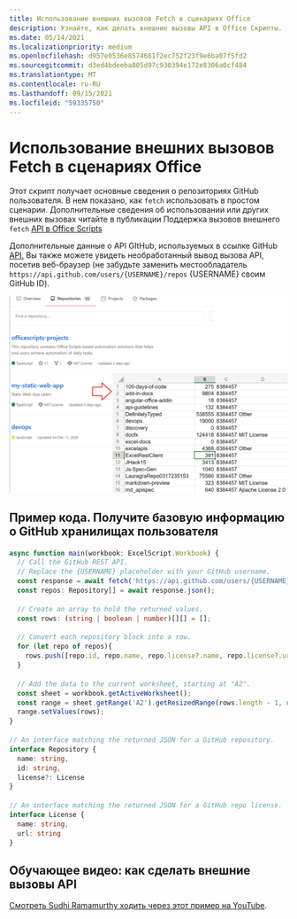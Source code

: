 ```yaml
---
title: Использование внешних вызовов Fetch в сценариях Office
description: Узнайте, как делать внешние вызовы API в Office Скрипты.
ms.date: 05/14/2021
ms.localizationpriority: medium
ms.openlocfilehash: d957e0536e8574681f2ec752f23f9e6ba07f5fd2
ms.sourcegitcommit: d3ed4bdeeba805d97c930394e172e8306a0cf484
ms.translationtype: MT
ms.contentlocale: ru-RU
ms.lasthandoff: 09/15/2021
ms.locfileid: "59335750"
---
```

# <a name="use-external-fetch-calls-in-office-scripts"></a>Использование внешних вызовов Fetch в сценариях Office

Этот скрипт получает основные сведения о репозиториях GitHub пользователя. В нем показано, как `fetch` использовать в простом сценарии. Дополнительные сведения об использовании или других внешних вызовах читайте в публикации Поддержка вызовов внешнего `fetch` [API в Office Scripts](../../develop/external-calls.md)

Дополнительные данные о API GItHub, используемых в ссылке GitHub [API.](https://docs.github.com/rest/reference/repos#list-repositories-for-a-user) Вы также можете увидеть необработанный вывод вызова API, посетив веб-браузер (не забудьте заменить местообладатель `https://api.github.com/users/{USERNAME}/repos` {USERNAME} своим GitHub ID).

![Пример получения данных репозиториев](../../images/git.png)

## <a name="sample-code-get-basic-information-about-users-github-repositories"></a>Пример кода. Получите базовую информацию о GitHub хранилищах пользователя

```TypeScript
async function main(workbook: ExcelScript.Workbook) {
  // Call the GitHub REST API.
  // Replace the {USERNAME} placeholder with your GitHub username.
  const response = await fetch('https://api.github.com/users/{USERNAME}/repos');
  const repos: Repository[] = await response.json();
  
  // Create an array to hold the returned values.
  const rows: (string | boolean | number)[][] = [];

  // Convert each repository block into a row.
  for (let repo of repos){ 
    rows.push([repo.id, repo.name, repo.license?.name, repo.license?.url])
  }

  // Add the data to the current worksheet, starting at "A2".
  const sheet = workbook.getActiveWorksheet();
  const range = sheet.getRange('A2').getResizedRange(rows.length - 1, rows[0].length - 1);
  range.setValues(rows);
}

// An interface matching the returned JSON for a GitHub repository.
interface Repository {
  name: string,
  id: string,
  license?: License 
}

// An interface matching the returned JSON for a GitHub repo license.
interface License {
  name: string,
  url: string
}
```

## <a name="training-video-how-to-make-external-api-calls"></a>Обучающее видео: как сделать внешние вызовы API

[Смотреть Sudhi Ramamurthy ходить через этот пример на YouTube](https://youtu.be/fulP29J418E).
